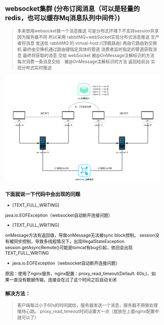 


## websocket集群  (分布订阅消息（可以是轻量的redis，也可以缓存Mq消息队列中间件）)

>本来想用websocket做一个消息推送 可是分布式环境下不支持session共享因为服务器不同
所以采用 rabbitMQ+webSocket实现分布式消息推送
生产者将消息 发送给 rabbitMQ 的 virtual-host:/(顶极路由) 再由它路由到交换机 最终由交换机通过路由键指定具体的管道
消费者监听指定的管道获取消息
最终将获取的消息 交给 webSocket 被@OnMessage注解标识的方法
每次消费一条消息交给　被@OnMessage注解标识的方法 返回给前台
实现分布式实时推送

![websocket集群](doc/image/websocket.png)

### 下面就说一下代码中会出现的问题

* [TEXT_FULL_WRITING]

java.io.EOFException（websocket自动断开连接问题）
  
* [TEXT_FULL_WRITING]

onMessage方法有返回值，导致onMessage无法被sync block控制。
session没有被同步控制，导致多线程情况下，出现IllegalStateException
session.getAsyncRemote()可能是tomcat有bug引起，依旧会出现TEXT_FULL_WRITING
  
* java.io.EOFException（websocket自动断开连接问题）

原因：使用了nginx服务，nginx配置：proxy_read_timeout(Default: 60s;)，如果一直没有数据传输，连接会在过了这个时间之后自动关闭

### 解决方法：

>客户端每过小于60s的时间就给，服务器发送一个消息，服务器不用做处理维持心跳。
proxy_read_timeout时间设置大一点（就放在上面nginx配置中就可以了）


